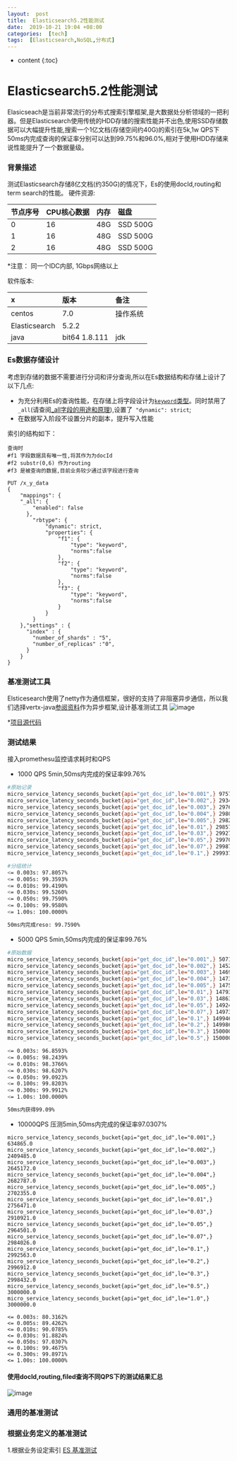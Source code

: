 ```yaml
---
layout:  post
title:  Elasticsearch5.2性能测试
date:  2019-10-21 19:04 +08:00
categories:  [tech]
tags:  [Elasticsearch,NoSQL,分布式]
---
```


* content
{:toc}


Elasticsearch5.2性能测试
====
Elasicseach是当前非常流行的分布式搜索引擎框架,是大数据处分析领域的一把利器。但是Elasticsearch使用传统的HDD存储的搜索性能并不出色,使用SSD存储数据可以大幅提升性能,搜索一个1亿文档(存储空间约40G)的索引在5k,1w QPS下50ms内完成查询的保证率分别可以达到99.75%和96.0%,相对于使用HDD存储来说性能提升了一个数据量级。

<!-- more -->

### 背景描述
测试Elasticsearch存储8亿文档(约350G)的情况下，Es的使用docId,routing和term search的性能。
硬件资源:

<div class="datatable-begin"></div>

|节点序号| CPU核心数据| 内存| 磁盘|
|:---|:---|:---|:---|
|0   |16   |48G| SSD 500G|
|1   |16   |48G| SSD 500G|
|2   |16   |48G| SSD 500G|

<div class="datatable-end"></div>

*注意： 同一个IDC内部, 1Gbps网络以上

软件版本:

|x| 版本| 备注|
|:---|:--- |:---|
|centos| 7.0| 操作系统|
|Elasticsearch | 5.2.2 | |
|java|bit64 1.8.111| jdk|


### Es数据存储设计
考虑到存储的数据不需要进行分词和评分查询,所以在Es数据结构和存储上设计了以下几点:
- 为充分利用Es的查询性能，在存储上将字段设计为[```keyword```类型](https://www.elastic.co/guide/en/elasticsearch/reference/current/keyword.html)。同时禁用了```_all```(请查阅[_all字段的用途和原理](http://cwiki.apachecn.org/display/Elasticsearch/_all+field)),设置了``` "dynamic": strict```;
- 在数据写入阶段不设置分片的副本，提升写入性能


索引的结构如下：
```
查询时
#f1 字段数据具有唯一性,将其作为为docId
#f2 substr(0,6) 作为routing
#f3 是被查询的数据,目前业务较少通过该字段进行查询

PUT /x_y_data
{
    "mappings": {
    "_all": {
        "enabled": false
      },
        "rbtype": {
            "dynamic": strict,
            "properties": {
                "f1": {
                    "type": "keyword",
                    "norms":false
                },
                "f2": {
                    "type": "keyword",
                    "norms":false
                },
                "f3": {
                    "type": "keyword",
                    "norms":false
                }
            }
        }
    },"settings" : {
      "index" : {
        "number_of_shards" : "5",
        "number_of_replicas" :"0",
      }
    }
}
```


### 基准测试工具
Elsticesearch使用了netty作为通信框架，很好的支持了非阻塞异步通信，所以我们选择vertx-java[参阅资料](http://vertx.io)作为异步框架,设计基准测试工具
![image](http://oybm9jmsf.bkt.clouddn.com/image.png)

*[项目源代码](http://oybm9jmsf.bkt.clouddn.com/file/src-data/es5-banchmarks.rar)

### 测试结果
接入promethesu监控请求耗时和QPS

* 1000 QPS 5min,50ms内完成的保证率99.76%   
```bash
#原始记录
micro_service_latency_seconds_bucket{api="get_doc_id",le="0.001",} 97577.0
micro_service_latency_seconds_bucket{api="get_doc_id",le="0.002",} 293417.0
micro_service_latency_seconds_bucket{api="get_doc_id",le="0.003",} 297628.0
micro_service_latency_seconds_bucket{api="get_doc_id",le="0.004",} 298078.0
micro_service_latency_seconds_bucket{api="get_doc_id",le="0.005",} 298257.0
micro_service_latency_seconds_bucket{api="get_doc_id",le="0.01",} 298578.0
micro_service_latency_seconds_bucket{api="get_doc_id",le="0.03",} 299277.0
micro_service_latency_seconds_bucket{api="get_doc_id",le="0.05",} 299708.0
micro_service_latency_seconds_bucket{api="get_doc_id",le="0.07",} 299874.0
micro_service_latency_seconds_bucket{api="get_doc_id",le="0.1",} 299937.0

#分组统计
<= 0.003s: 97.8057%
<= 0.005s: 99.3593%
<= 0.010s: 99.4190%
<= 0.030s: 99.5260%
<= 0.050s: 99.7590%
<= 0.100s: 99.9580%
<= 1.00s: 100.0000%

50ms内完成reso: 99.7590%

```


  * 5000 QPS 5min,50ms内完成的保证率99.76%   
```bash
#原始数据
micro_service_latency_seconds_bucket{api="get_doc_id",le="0.001",} 507148.0
micro_service_latency_seconds_bucket{api="get_doc_id",le="0.002",} 1452890.0
micro_service_latency_seconds_bucket{api="get_doc_id",le="0.003",} 1469155.0
micro_service_latency_seconds_bucket{api="get_doc_id",le="0.004",} 1473658.0
micro_service_latency_seconds_bucket{api="get_doc_id",le="0.005",} 1475649.0
micro_service_latency_seconds_bucket{api="get_doc_id",le="0.01",} 1479310.0
micro_service_latency_seconds_bucket{api="get_doc_id",le="0.03",} 1486384.0
micro_service_latency_seconds_bucket{api="get_doc_id",le="0.05",} 1492447.0
micro_service_latency_seconds_bucket{api="get_doc_id",le="0.07",} 1497304.0
micro_service_latency_seconds_bucket{api="get_doc_id",le="0.1",} 1499464.0
micro_service_latency_seconds_bucket{api="get_doc_id",le="0.2",} 1499868.0
micro_service_latency_seconds_bucket{api="get_doc_id",le="0.3",} 1500000.0
micro_service_latency_seconds_bucket{api="get_doc_id",le="0.5",} 1500000.0

<= 0.003s: 96.8593%
<= 0.005s: 98.2439%
<= 0.010s: 98.3766%
<= 0.030s: 98.6207%
<= 0.050s: 99.0923%
<= 0.100s: 99.8203%
<= 0.300s: 99.9912%
<= 1.00s: 100.0000%

50ms内获得99.09%
```

  * 10000QPS 压测5min,50ms内完成的保证率97.0307%  
  
```shell script
micro_service_latency_seconds_bucket{api="get_doc_id",le="0.001",} 634865.0
micro_service_latency_seconds_bucket{api="get_doc_id",le="0.002",} 2409485.0
micro_service_latency_seconds_bucket{api="get_doc_id",le="0.003",} 2645172.0
micro_service_latency_seconds_bucket{api="get_doc_id",le="0.004",} 2682787.0
micro_service_latency_seconds_bucket{api="get_doc_id",le="0.005",} 2702355.0
micro_service_latency_seconds_bucket{api="get_doc_id",le="0.01",} 2756471.0
micro_service_latency_seconds_bucket{api="get_doc_id",le="0.03",} 2910921.0
micro_service_latency_seconds_bucket{api="get_doc_id",le="0.05",} 2964501.0
micro_service_latency_seconds_bucket{api="get_doc_id",le="0.07",} 2984026.0
micro_service_latency_seconds_bucket{api="get_doc_id",le="0.1",} 2992563.0
micro_service_latency_seconds_bucket{api="get_doc_id",le="0.2",} 2996912.0
micro_service_latency_seconds_bucket{api="get_doc_id",le="0.3",} 2998432.0
micro_service_latency_seconds_bucket{api="get_doc_id",le="0.5",} 3000000.0
micro_service_latency_seconds_bucket{api="get_doc_id",le="1.0",} 3000000.0

<= 0.003s: 80.3162%
<= 0.005s: 89.4262%
<= 0.010s: 90.0785%
<= 0.030s: 91.8824%
<= 0.050s: 97.0307%
<= 0.100s: 99.4675%
<= 0.300s: 99.8971%
<= 1.00s: 100.0000%
```


#### 使用docId,routing,filed查询不同QPS下的测试结果汇总
![image](http://oybm9jmsf.bkt.clouddn.com/image/jpg/markdown-src/test-res.png)


### 通用的基准测试


### 根据业务定义的基准测试
1.根据业务设定索引
[ES 基准测试](https://www.microsofttranslator.com/bv.aspx?from=en&to=zh-CHS&a=https%3A%2F%2Fpeople.apache.org%2F~mikemccand%2Flucenebench%2F)
